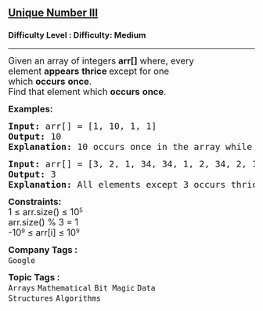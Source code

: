 <h2><a href="https://www.geeksforgeeks.org/problems/find-element-occuring-once-when-all-other-are-present-thrice/1?_gl=1*1gyn67m*_up*MQ..*_gs*MQ..&gclid=CjwKCAjwwqfABhBcEiwAZJjC3hTkMn78Q7BMWpchoE0Q_0zeGovnTEoFgiQHFIacSK2OSZnyV7ZxaBoCIT0QAvD_BwE&gbraid=0AAAAAC9yBkDqLQjO9BONlOTP_a_a6SZDV">Unique Number III</a></h2><h3>Difficulty Level : Difficulty: Medium</h3><hr><div class="problems_problem_content__Xm_eO" style="user-select: auto;"><p style="user-select: auto;"><span style="font-size: 18px; user-select: auto;">Given an array of integers&nbsp;<strong style="user-select: auto;">arr[]</strong>&nbsp;where,&nbsp;every element&nbsp;<strong style="user-select: auto;">appears</strong>&nbsp;<strong style="user-select: auto;">thrice&nbsp;</strong>except for one which&nbsp;<strong style="user-select: auto;">occurs</strong>&nbsp;<strong style="user-select: auto;">once</strong>.</span><br style="user-select: auto;"><span style="font-size: 18px; user-select: auto;">Find that element which&nbsp;<strong style="user-select: auto;">occurs</strong>&nbsp;<strong style="user-select: auto;">once</strong>.</span></p>
<p style="user-select: auto;"><span style="font-size: 18px; user-select: auto;"><strong style="user-select: auto;">Examples:</strong></span></p>
<pre style="user-select: auto;"><span style="font-size: 18px; user-select: auto;"><strong style="user-select: auto;">Input: </strong>arr[] = [1, 10, 1, 1]
<strong style="user-select: auto;">Output: </strong>10<strong style="user-select: auto;">
Explanation: </strong>10 occurs once in the array while the other element 1 occurs thrice.</span>
</pre>
<pre style="user-select: auto;"><span style="font-size: 18px; user-select: auto;"><strong style="user-select: auto;">Input: </strong>arr[] = [3, 2, 1, 34, 34, 1, 2, 34, 2, 1]
<strong style="user-select: auto;">Output: </strong>3<strong style="user-select: auto;">
Explanation: </strong>All elements except 3 occurs thrice in the array.</span></pre>
<p style="user-select: auto;"><span style="font-size: 18px; user-select: auto;"><strong style="user-select: auto;">Constraints:<br style="user-select: auto;"></strong>1&nbsp;</span><span style="font-size: 18px; user-select: auto;">≤ </span><span style="font-size: 18px; user-select: auto;">arr.size()&nbsp;</span><span style="font-size: 18px; user-select: auto;">≤&nbsp;</span><span style="font-size: 18px; user-select: auto;">10</span><sup style="user-select: auto;">5<br style="user-select: auto;"></sup><span style="font-size: 18px; user-select: auto;">arr.size() % 3 = 1</span><sup style="user-select: auto;"><br style="user-select: auto;"></sup><span style="font-size: 18px; user-select: auto;">-10</span><sup style="user-select: auto;">9</sup><span style="font-size: 18px; user-select: auto;">&nbsp;≤ arr[i] ≤ 10</span><sup style="user-select: auto;">9</sup></p></div><p><span style=font-size:18px><strong>Company Tags : </strong><br><code>Google</code>&nbsp;<br><p><span style=font-size:18px><strong>Topic Tags : </strong><br><code>Arrays</code>&nbsp;<code>Mathematical</code>&nbsp;<code>Bit Magic</code>&nbsp;<code>Data Structures</code>&nbsp;<code>Algorithms</code>&nbsp;